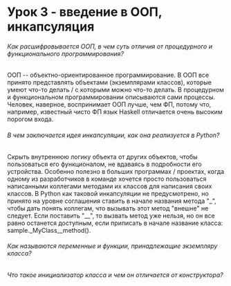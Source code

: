 # Урок 3 - введение в ООП, инкапсуляция
###### Как расшифровывается ООП, в чем суть отличия от процедурного и функционального программирования?
ООП -- объектно-ориентированное программирование. В ООП все принято представлять объектами (экземплярами классов), которые умеют что-то делать / с которыми можно что-то делать.
В процедурном и функциональном программировании описываются сами процессы.
Человек, наверное, воспринимает ООП лучше, чем ФП, потому что, например, известный чисто ФП язык Haskell отличается очень высоким порогом входа.

###### В чем заключается идея инкапсуляции, как она реализуется в Python?
Скрыть внутреннюю логику объекта от других объектов, чтобы пользоваться его функционалом,
не вдаваясь в подробности его устройства. Особенно полезно в больших программах / проектах, когда одному из разработчиков в команде хочется просто пользоваться написанными коллегами методами их классов для написания своих классов.
В Python как таковой инкапсуляции не предусмотрено, но принято на уровне соглашения ставить в начале названия метода "_", чтобы дать понять коллегам, что вызывать этот метод "внешне" не следует. Если поставить "__", то вызвать метод уже нельзя, но он все равно останется доступным, если приписать в начале название класса: sample._MyClass__method().

###### Как называются переменные и функции, принадлежащие экземпляру класса?


###### Что такое инициализатор класса и чем он отличается от конструктора?
